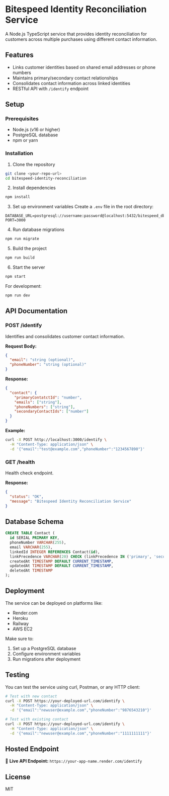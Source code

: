 # Bitespeed Identity Reconciliation Service

A Node.js TypeScript service that provides identity reconciliation for customers across multiple purchases using different contact information.

## Features

- Links customer identities based on shared email addresses or phone numbers
- Maintains primary/secondary contact relationships
- Consolidates contact information across linked identities
- RESTful API with `/identify` endpoint

## Setup

### Prerequisites
- Node.js (v16 or higher)
- PostgreSQL database
- npm or yarn

### Installation

1. Clone the repository
```bash
git clone <your-repo-url>
cd bitespeed-identity-reconciliation
```

2. Install dependencies
```bash
npm install
```

3. Set up environment variables
Create a `.env` file in the root directory:
```
DATABASE_URL=postgresql://username:password@localhost:5432/bitespeed_db
PORT=3000
```

4. Run database migrations
```bash
npm run migrate
```

5. Build the project
```bash
npm run build
```

6. Start the server
```bash
npm start
```

For development:
```bash
npm run dev
```

## API Documentation

### POST /identify

Identifies and consolidates customer contact information.

**Request Body:**
```json
{
  "email": "string (optional)",
  "phoneNumber": "string (optional)"
}
```

**Response:**
```json
{
  "contact": {
    "primaryContatctId": "number",
    "emails": ["string"],
    "phoneNumbers": ["string"],
    "secondaryContactIds": ["number"]
  }
}
```

**Example:**
```bash
curl -X POST http://localhost:3000/identify \
  -H "Content-Type: application/json" \
  -d '{"email":"test@example.com","phoneNumber":"1234567890"}'
```

### GET /health

Health check endpoint.

**Response:**
```json
{
  "status": "OK",
  "message": "Bitespeed Identity Reconciliation Service"
}
```

## Database Schema

```sql
CREATE TABLE Contact (
  id SERIAL PRIMARY KEY,
  phoneNumber VARCHAR(255),
  email VARCHAR(255),
  linkedId INTEGER REFERENCES Contact(id),
  linkPrecedence VARCHAR(20) CHECK (linkPrecedence IN ('primary', 'secondary')),
  createdAt TIMESTAMP DEFAULT CURRENT_TIMESTAMP,
  updatedAt TIMESTAMP DEFAULT CURRENT_TIMESTAMP,
  deletedAt TIMESTAMP
);
```

## Deployment

The service can be deployed on platforms like:
- Render.com
- Heroku
- Railway
- AWS EC2

Make sure to:
1. Set up a PostgreSQL database
2. Configure environment variables
3. Run migrations after deployment

## Testing

You can test the service using curl, Postman, or any HTTP client:

```bash
# Test with new contact
curl -X POST https://your-deployed-url.com/identify \
  -H "Content-Type: application/json" \
  -d '{"email":"newuser@example.com","phoneNumber":"9876543210"}'

# Test with existing contact
curl -X POST https://your-deployed-url.com/identify \
  -H "Content-Type: application/json" \
  -d '{"email":"newuser@example.com","phoneNumber":"1111111111"}'
```

## Hosted Endpoint

🚀 **Live API Endpoint:** `https://your-app-name.render.com/identify`

## License

MIT
